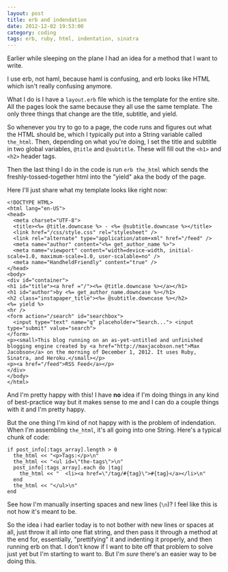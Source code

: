 ```yaml
---
layout: post
title: erb and indendation
date: 2012-12-02 19:53:00
category: coding
tags: erb, ruby, html, indentation, sinatra
---
```


Earlier while sleeping on the plane I had an idea for a method that I want to write.

I use erb, not haml, because haml is confusing, and erb looks like HTML which isn't really confusing anymore.

What I do is I have a `layout.erb` file which is the template for the entire site. All the pages look the same because they all use the same template. The only three things that change are the title, subtitle, and yield.

So whenever you try to go to a page, the code runs and figures out what the HTML should be, which I typically put into a String variable called `the_html`. Then, depending on what you're doing, I set the title and subtitle in two global variables, `@title` and `@subtitle`. These will fill out the `<h1>` and `<h2>` header tags.

Then the last thing I do in the code is run `erb the_html` which sends the freshly-tossed-together html into the "yield" aka the body of the page.

Here I'll just share what my template looks like right now:

    <!DOCTYPE HTML>
    <html lang="en-US">
    <head>
      <meta charset="UTF-8">
      <title><%= @title.downcase %> - <%= @subtitle.downcase %></title>
      <link href="/css/style.css" rel="stylesheet" />
      <link rel="alternate" type="application/atom+xml" href="/feed" />
      <meta name="author" content="<%= get_author_name %>">
      <meta name="viewport" content="width=device-width, initial-scale=1.0, maximum-scale=1.0, user-scalable=no" />
      <meta name="HandheldFriendly" content="true" />
    </head>
    <body>
    <div id="container">
    <h1 id="title"><a href ="/"><%= @title.downcase %></a></h1>
    <h1 id="author">by <%= get_author_name.downcase %></h1>
    <h2 class="instapaper_title"><%= @subtitle.downcase %></h2>
    <%= yield %>
    <hr />
    <form action="/search" id="searchbox">
      <input type="text" name="q" placeholder="Search..."> <input type="submit" value="search">
    </form>
    <p><small>This blog running on an as-yet-untitled and unfinished blogging engine created by <a href="http://maxjacobson.net">Max Jacobson</a> on the morning of December 1, 2012. It uses Ruby, Sinatra, and Heroku.</small></p>
    <p><a href="/feed">RSS Feed</a></p>
    </div>
    </body>
    </html>

And I'm pretty happy with this! I have **no** idea if I'm doing things in any kind of best-practice way but it makes sense to me and I can do a couple things with it and I'm pretty happy.

But the one thing I'm kind of not happy with is the problem of indendation. When I'm assembling `the_html`, it's all going into one String. Here's a typical chunk of code:

    if post_info[:tags_array].length > 0
      the_html << "<p>Tags:</p>\n"
      the_html << "<ul id=\"the-tags\">\n"
      post_info[:tags_array].each do |tag|
        the_html << "  <li><a href=\"/tag/#{tag}\">#{tag}</a></li>\n"
      end
      the_html << "</ul>\n"
    end

See how I'm manually inserting spaces and new lines (`\n`)? I feel like this is not how it's meant to be.

So the idea i had earlier today is to not bother with new lines or spaces at all, just throw it all into one flat string, and then pass it through a method at the end for, essentially, "prettifying" it and indenting it properly, and then running erb on that. I don't know if I want to bite off that problem to solve just yet but I'm starting to want to. But I'm *sure* there's an easier way to be doing this.